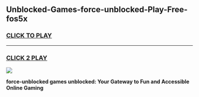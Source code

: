 
## Unblocked-Games-force-unblocked-Play-Free-fos5x
<h3>
<a href="https://premium76.site?title=force-unblocked&ref=10A">CLICK TO PLAY</a></h3>
<hr>

<h3>
<a href="https://premium76.site?title=force-unblocked&ref=10A">CLICK 2 PLAY</a>
  
</h3>

<a href="https://premium76.site?title=force-unblocked&ref=10A"><img src="https://clearcache.store/games.png"></a>


**force-unblocked games unblocked: Your Gateway to Fun and Accessible Online Gaming**
